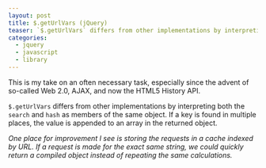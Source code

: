 ```yaml
---
layout: post
title: $.getUrlVars (jQuery)
teaser: `$.getUrlVars` differs from other implementations by interpreting both the `search` and `hash` as members of the same object.
categories:
  - jquery
  - javascript
  - library
---
```


This is my take on an often necessary task, especially since the
advent of so-called Web 2.0, AJAX, and now the HTML5 History API.

`$.getUrlVars` differs from other implementations by interpreting
both the `search` and `hash` as members of the same object. If a key
is found in multiple places, the value is appended to an array
in the returned object.

*One place for improvement I see is storing the requests in a cache
indexed by URL. If a request is made for the exact same string, we
could quickly return a compiled object instead of repeating the same
calculations.*

<script src="https://gist.github.com/882744.js"> </script>